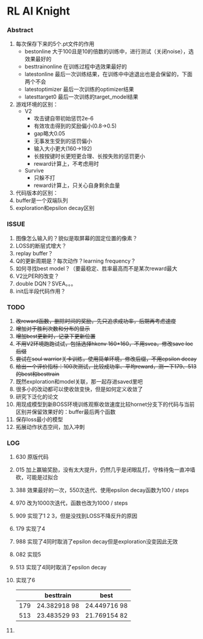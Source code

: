 # RL AI Knight

### Abstract

1. 每次保存下来的5个.pt文件的作用
   - bestonline 大于100且是10的倍数的训练中，进行测试（关闭noise），选效果最好的
   - besttrainonline 在训练过程中选效果最好的
   - latestonline 最后一次训练结果，在训练中中途退出也是会保留的，下面两个不会
   - latestoptimizer 最后一次训练的optimizer结果
   - latesttarget0 最后一次训练的target_model结果
2. 游戏环境的区别：
   - V2
     - 攻击键自带初始惩罚2e-6
     - 有效攻击得到的奖励偏小(0.8->0.5)
     - gap略大0.05
     - 无事发生受到的惩罚偏小
     - 输入大小更大(160->192)
     - 长按按键时长更短更合理、长按失败的惩罚更小
     - reward计算上，不考虑用时
   - Survive
     - 只躲不打
     - reward计算上，只关心自身剩余血量
3. 代码版本的区别：
5. buffer是一个双端队列
6. exploration和epsilon decay区别

### ISSUE

1. 图像怎么输入的？貌似是取屏幕的固定位置的像素？
2. LOSS的断层式增大？
3. replay buffer？
4. Q的更新周期是？每次动作？learning frequency？
5. 如何寻找best model？（要最稳定、胜率最高而不是某次reward最大
6. V2比PER的改变？
7. double DQN？SVEA。。。
10. init后半段代码作用？

### TODO

1. ~~改reward函数，删除时间的奖励，先只追求成功率，后期再考虑速度~~
2. ~~增加对于胜利次数和分布的显示~~
3. ~~增加best更新时，记录下更新位置~~
4. ~~不用V2环境跑跑试试，包括选择hkenv 160*160，不用svea，修改save loc后缀~~
5. ~~尝试在soul warrior关卡训练，使用简单环境，修改后缀，不用epsilon decay~~
6. ~~给出一个评价指标：100次测试，比较成功率、平均reward，测一下179、513的best和besttrain~~
7. 既然exploration和model关联，那一起存进saved里吧
8. 很多小的改动都可以使收敛变快，但是如何定义收敛了
9. 研究下泛化的论文 
10. 用现成模型到新BOSS环境训练观察收敛速度比较hornet分支下的代码与当前区别并保留效果好的：buffer最后两个函数
11. 保存loss最小的模型
12. 拓展动作状态空间，加入冲刺

### LOG

1. 630 原版代码

2. 015 加上赢输奖励，没有太大提升，仍然几乎是闭眼乱打，守株待兔一直冲墙砍，可能是过拟合

3. 388 效果最好的一次，550次迭代、使用epsilon decay函数为100 / steps

4. 970 改为1000次迭代，函数也改为1000 / steps

5. 909 实现了1 2 3，但是没找到LOSS不降反升的原因

6. 179 实现了4

7. 988 实现了4同时取消了epsilon decay但是exploration没变因此无效

8. 082 实现5

9. 513 实现了4同时取消了epsilon decay

10. 实现了6

    |      | besttrain    | best         |
    | ---- | ------------ | ------------ |
    | 179  | 24.382918 98 | 24.449716 98 |
    | 513  | 23.483529 93 | 21.769154 82 |

11. 

